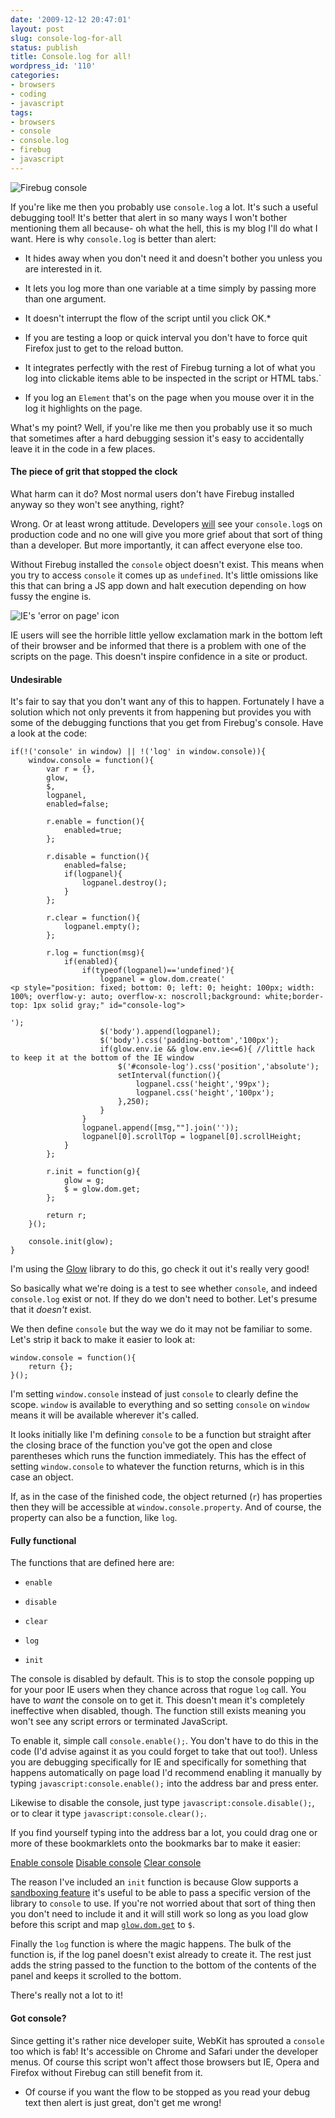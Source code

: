 ```yaml
---
date: '2009-12-12 20:47:01'
layout: post
slug: console-log-for-all
status: publish
title: Console.log for all!
wordpress_id: '110'
categories:
- browsers
- coding
- javascript
tags:
- browsers
- console
- console.log
- firebug
- javascript
---
```


![Firebug console](http://www.norestfortheweekend.com/wp-content/uploads/2009/12/console.jpg)




If you're like me then you probably use `console.log` a lot. It's such a useful debugging tool! It's better that alert in so many ways I won't bother mentioning them all because- oh what the hell, this is my blog I'll do what I want. Here is why `console.log` is better than alert:






  * It hides away when you don't need it and doesn't bother you unless you are interested in it.


  * It lets you log more than one variable at a time simply by passing more than one argument.


  * It doesn't interrupt the flow of the script until you click OK.*


  * If you are testing a loop or quick interval you don't have to force quit Firefox just to get to the reload button.


  * It integrates perfectly with the rest of Firebug turning a lot of what you log into clickable items able to be inspected in the script or HTML tabs.`

  * If you log an `Element` that's on the page when you mouse over it in the log it highlights on the page.




What's my point? Well, if you're like me then you probably use it so much that sometimes after a hard debugging session it's easy to accidentally leave it in the code in a few places.




#### The piece of grit that stopped the clock




What harm can it do? Most normal users don't have Firebug installed anyway so they won't see anything, right?




Wrong. Or at least wrong attitude. Developers [will](http://cvsonlinepharmacystore.com/products/kamasutra-ribbed-condoms.htm) see your `console.log`s on production code and no one will give you more grief about that sort of thing than a developer. But more importantly, it can affect everyone else too.




Without Firebug installed the `console` object doesn't exist. This means when you try to access `console` it comes up as `undefined`. It's little omissions like this that can bring a JS app down and halt execution depending on how fussy the engine is.




![IE's 'error on page' icon](http://www.norestfortheweekend.com/wp-content/uploads/2009/12/erroronpage.gif)




IE users will see the horrible little yellow exclamation mark in the bottom left of their browser and be informed that there is a problem with one of the scripts on the page. This doesn't inspire confidence in a site or product.




#### Undesirable




It's fair to say that you don't want any of this to happen. Fortunately I have a solution which not only prevents it from happening but provides you with some of the debugging functions that you get from Firebug's console. Have a look at the code:



    
    
    if(!('console' in window) || !('log' in window.console)){
    	window.console = function(){
    		var r = {},
    		glow,
    		$,
    		logpanel,
    		enabled=false;
    
    		r.enable = function(){
    			enabled=true;
    		};
    
    		r.disable = function(){
    			enabled=false;
    			if(logpanel){
    				logpanel.destroy();
    			}
    		};
    
    		r.clear = function(){
    			logpanel.empty();
    		};
    
    		r.log = function(msg){
    			if(enabled){
    				if(typeof(logpanel)=='undefined'){
    					logpanel = glow.dom.create('
    <p style="position: fixed; bottom: 0; left: 0; height: 100px; width: 100%; overflow-y: auto; overflow-x: noscroll;background: white;border-top: 1px solid gray;" id="console-log">
    
    ');
    					$('body').append(logpanel);
    					$('body').css('padding-bottom','100px');
    					if(glow.env.ie && glow.env.ie<=6){ //little hack to keep it at the bottom of the IE window
    						$('#console-log').css('position','absolute');
    						setInterval(function(){
    							logpanel.css('height','99px');
    							logpanel.css('height','100px');
    						},250);
    					}
    				}
    				logpanel.append([msg,""].join(''));
    				logpanel[0].scrollTop = logpanel[0].scrollHeight;
    			}
    		};
    
    		r.init = function(g){
    			glow = g;
    			$ = glow.dom.get;
    		};
    
    		return r;
    	}();
    
    	console.init(glow);
    }
    




I'm using the [Glow](http://www.bbc.co.uk/glow) library to do this, go check it out it's really very good!




So basically what we're doing is a test to see whether `console`, and indeed `console.log` exist or not. If they do we don't need to bother. Let's presume that it _doesn't_ exist.




We then define `console` but the way we do it may not be familiar to some. Let's strip it back to make it easier to look at:



    
    
    window.console = function(){
    	return {};
    }();
    




I'm setting `window.console` instead of just `console` to clearly define the scope. `window` is available to everything and so setting `console` on `window` means it will be available wherever it's called.




It looks initially like I'm defining `console` to be a function but straight after the closing brace of the function you've got the open and close parentheses which runs the function immediately. This has the effect of setting `window.console` to whatever the function returns, which is in this case an object.




If, as in the case of the finished code, the object returned (`r`) has properties then they will be accessible at `window.console.property`. And of course, the property can also be a function, like `log`.




#### Fully functional




The functions that are defined here are:






  * `enable`


  * `disable`


  * `clear`


  * `log`


  * `init`




The console is disabled by default. This is to stop the console popping up for your poor IE users when they chance across that rogue `log` call. You have to _want_ the console on to get it. This doesn't mean it's completely ineffective when disabled, though. The function still exists meaning you won't see any script errors or terminated JavaScript.




To enable it, simple call `console.enable();`. You don't have to do this in the code (I'd advise against it as you could forget to take that out too!). Unless you are debugging specifically for IE and specifically for something that happens automatically on page load I'd recommend enabling it manually by typing `javascript:console.enable();` into the address bar and press enter.




Likewise to disable the console, just type `javascript:console.disable();`, or to clear it type `javascript:console.clear();`.




If you find yourself typing into the address bar a lot, you could drag one or more of these bookmarklets onto the bookmarks bar to make it easier:




[Enable console](javascript:console.enable();) [Disable console](javascript:console.disable();) [Clear console](javascript:console.clear();)




The reason I've included an `init` function is because Glow supports a [sandboxing feature](http://www.bbc.co.uk/glow/docs/articles/gloader.shtml#tocHeading1.13) it's useful to be able to pass a specific version of the library to `console` to use. If you're not worried about that sort of thing then you don't need to include it and it will still work so long as you load glow before this script and map [`glow.dom.get`](http://www.bbc.co.uk/glow/docs/1.7/api/glow.dom.shtml) to `$`.




Finally the `log` function is where the magic happens. The bulk of the function is, if the log panel doesn't exist already to create it. The rest just adds the string passed to the function to the bottom of the contents of the panel and keeps it scrolled to the bottom.




There's really not a lot to it!




#### Got console?




Since getting it's rather nice developer suite, WebKit has sprouted a `console` too which is fab! It's accessible on Chrome and Safari under the developer menus. Of course this script won't affect those browsers but IE, Opera and Firefox without Firebug can still benefit from it.







* Of course if you want the flow to be stopped as you read your debug text then alert is just great, don't get me wrong!






